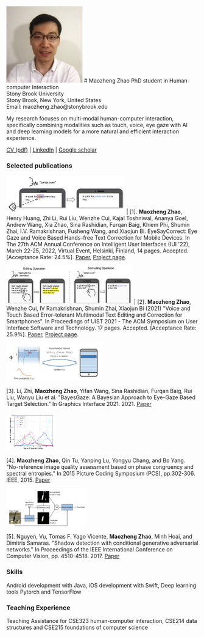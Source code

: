 
<img src="headshot.jpeg" width="200" >
# Maozheng Zhao
PhD student in Human-computer Interaction<br/>
Stony Brook University<br/>
Stony Brook, New York, United States<br/>
Email: maozheng.zhao@stonybrook.edu<br/>

My research focuses on multi-modal human-computer interaction, specifically combining modalities such as touch, voice, eye gaze with AI and deep learning models for a more natural and efficient interaction experience.

[CV (pdf)](cv.pdf) | [LinkedIn](https://www.linkedin.com/in/maozheng-zhao-51079914a/) | [Google scholar](https://scholar.google.com/citations?hl=en&user=3wbgHbIAAAAJ)

### Selected publications

<img src="EyeSayCorrect_teaser.png" height="100" > | [1]. **Maozheng Zhao**, Henry Huang, Zhi Li, Rui Liu, Wenzhe Cui, Kajal Toshniwal, Ananya Goel, Andrew Wang, Xia Zhao, Sina Rashidian, Furqan Baig, Khiem Phi, Shumin Zhai, I.V. Ramakrishnan, Fusheng Wang, and Xiaojun Bi. EyeSayCorrect: Eye Gaze and Voice Based Hands-free Text Correction for Mobile Devices. In The 27th ACM Annual Conference on Intelligent User Interfaces (IUI '22), March 22-25, 2022, Virtual Event, Helsinki, Finland, 14 pages. Accepted. [Acceptance Rate: 24.5%]. [Paper](EyeSayCorrect_camera_ready.pdf), [Project page](https://maozheng6.github.io/EyeSayCorrect/).


<img src="VT_teaser_cropped.png" height="100" > | [2]. **Maozheng Zhao**, Wenzhe Cui, IV Ramakrishnan, Shumin Zhai, Xiaojun Bi (2021) "Voice and Touch Based Error-tolerant Multimodal Text Editing and Correction for Smartphones". In Proceedings of UIST 2021 - The ACM Symposium on User Interface Software and Technology. 17 pages. Accepted. [Acceptance Rate: 25.9%].  [Paper](VT.pdf), [Project page](https://maozheng6.github.io/VT/).


<img src="bayesgaze_teaser.png" height="100" > 

[3]. Li, Zhi, **Maozheng Zhao**, Yifan Wang, Sina Rashidian, Furqan Baig, Rui Liu, Wanyu Liu et al. "BayesGaze:
A Bayesian Approach to Eye-Gaze Based Target Selection." In Graphics Interface 2021. 2021.  [Paper](bayesgaze.pdf)

<img src="PCSEQ_teaser2.png" height="100" > 

[4]. **Maozheng Zhao**, Qin Tu, Yanping Lu, Yongyu Chang, and Bo Yang. "No-reference image quality assessment based on phase congruency and spectral entropies." In 2015 Picture Coding Symposium (PCS), pp.302-306. IEEE, 2015. [Paper](PCSEQ.pdf)

<img src="scGAN_teaser.png" height="100" > 

[5]. Nguyen, Vu, Tomas F. Yago Vicente, **Maozheng Zhao**, Minh Hoai, and Dimitris Samaras. "Shadow detection with conditional generative adversarial networks." In Proceedings of the IEEE International Conference on Computer Vision, pp. 4510-4518. 2017. [Paper](scGAN.pdf)

### Skills
Android development with Java, iOS development with Swift, Deep learning tools Pytorch and TensorFlow

### Teaching Experience
Teaching Assistance for CSE323 human-computer interaction, CSE214 data structures and CSE215 foundations of computer science



